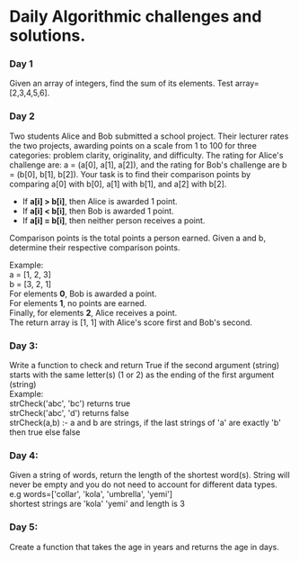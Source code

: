 # Daily Algorithmic challenges and solutions.
### **Day 1**
Given an array of integers, find the sum of its elements. Test array=[2,3,4,5,6].

### **Day 2**
Two students Alice and Bob submitted a school project. Their lecturer rates the two projects, awarding points on a
scale from 1 to 100 for three categories: problem clarity, originality, and difficulty. The rating for Alice's
challenge are: a = (a[0], a[1], a[2]), and the rating for Bob's challenge are b = (b[0], b[1], b[2]). Your task is to
find their comparison points by comparing a[0] with b[0], a[1] with b[1], and a[2] with b[2].

- If **a[i] > b[i]**, then Alice is awarded 1 point.
- If **a[i] < b[i]**, then Bob is awarded 1 point.
- If **a[i] = b[i]**, then neither person receives a point.

Comparison points is the total points a person earned. Given a and b, determine their respective comparison points.

Example:\
a = [1, 2, 3]\
b = [3, 2, 1]\
For elements **0**, Bob is awarded a point.\
For elements **1**, no points are earned.\
Finally, for elements **2**, Alice receives a point.\
The return array is [1, 1] with Alice's score first and Bob's second.

### **Day 3**: 
Write a function to check and return True if the second argument (string) starts with the same letter(s) (1 or 2) as
the ending of the first argument (string)\
Example:\
strCheck('abc', 'bc') returns true\
strCheck('abc', 'd') returns false\
strCheck(a,b) :- a and b are strings, if the last strings of 'a' are exactly 'b' then true else false

### **Day 4**:
Given a string of words, return the length of the shortest word(s). String will never be empty and you do not need to
account for different data types.\
e.g words=['collar', 'kola', 'umbrella', 'yemi']\
shortest strings are 'kola' 'yemi' and length is 3

### **Day 5**:
Create a function that takes the age in years and returns the age in days.
